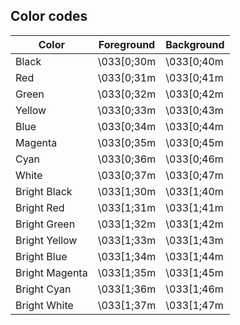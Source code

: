 ## Color codes

| Color          | Foreground | Background |
| -------------- | ---------- | ---------- |
| Black          | \033[0;30m | \033[0;40m |
| Red            | \033[0;31m | \033[0;41m |
| Green          | \033[0;32m | \033[0;42m |
| Yellow         | \033[0;33m | \033[0;43m |
| Blue           | \033[0;34m | \033[0;44m |
| Magenta        | \033[0;35m | \033[0;45m |
| Cyan           | \033[0;36m | \033[0;46m |
| White          | \033[0;37m | \033[0;47m |
| Bright Black   | \033[1;30m | \033[1;40m |
| Bright Red     | \033[1;31m | \033[1;41m |
| Bright Green   | \033[1;32m | \033[1;42m |
| Bright Yellow  | \033[1;33m | \033[1;43m |
| Bright Blue    | \033[1;34m | \033[1;44m |
| Bright Magenta | \033[1;35m | \033[1;45m |
| Bright Cyan    | \033[1;36m | \033[1;46m |
| Bright White   | \033[1;37m | \033[1;47m |
